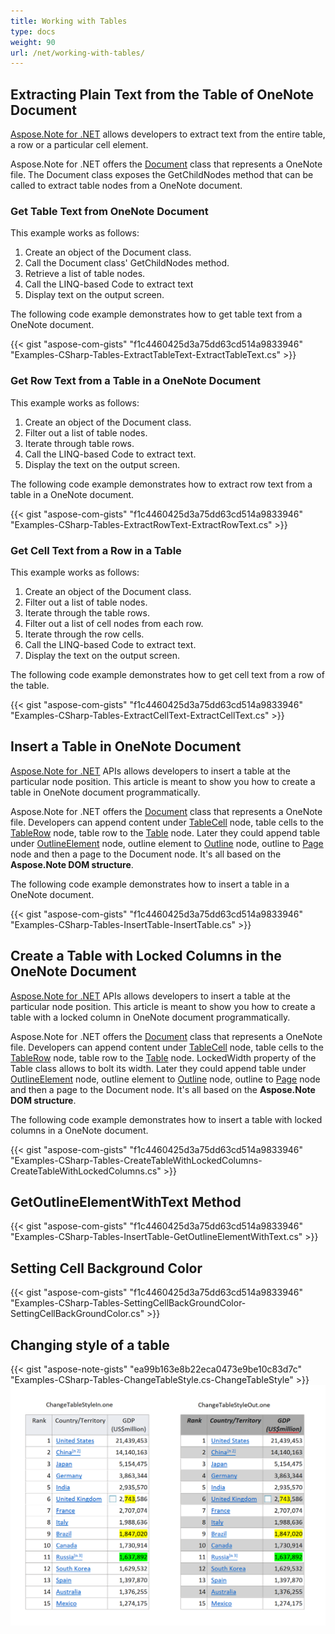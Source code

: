 ```yaml
---
title: Working with Tables
type: docs
weight: 90
url: /net/working-with-tables/
---
```


## **Extracting Plain Text from the Table of OneNote Document**
[Aspose.Note for .NET](http://www.aspose.com/.net/onenote-component.aspx) allows developers to extract text from the entire table, a row or a particular cell element.

Aspose.Note for .NET offers the [Document](https://apireference.aspose.com/note/net/aspose.note/document) class that represents a OneNote file. The Document class exposes the GetChildNodes method that can be called to extract table nodes from a OneNote document.
### **Get Table Text from OneNote Document**
This example works as follows:

1. Create an object of the Document class.
1. Call the Document class' GetChildNodes method.
1. Retrieve a list of table nodes.
1. Call the LINQ-based Code to extract text
1. Display text on the output screen.

The following code example demonstrates how to get table text from a OneNote document.

{{< gist "aspose-com-gists" "f1c4460425d3a75dd63cd514a9833946" "Examples-CSharp-Tables-ExtractTableText-ExtractTableText.cs" >}}
### **Get Row Text from a Table in a OneNote Document**
This example works as follows:

1. Create an object of the Document class.
1. Filter out a list of table nodes.
1. Iterate through table rows.
1. Call the LINQ-based Code to extract text.
1. Display the text on the output screen.

The following code example demonstrates how to extract row text from a table in a OneNote document.

{{< gist "aspose-com-gists" "f1c4460425d3a75dd63cd514a9833946" "Examples-CSharp-Tables-ExtractRowText-ExtractRowText.cs" >}}
### **Get Cell Text from a Row in a Table**
This example works as follows:

1. Create an object of the Document class.
1. Filter out a list of table nodes.
1. Iterate through the table rows.
1. Filter out a list of cell nodes from each row.
1. Iterate through the row cells.
1. Call the LINQ-based Code to extract text.
1. Display the text on the output screen.

The following code example demonstrates how to get cell text from a row of the table.

{{< gist "aspose-com-gists" "f1c4460425d3a75dd63cd514a9833946" "Examples-CSharp-Tables-ExtractCellText-ExtractCellText.cs" >}}
## **Insert a Table in OneNote Document**
[Aspose.Note for .NET](http://www.aspose.com/.net/onenote-component.aspx) APIs allows developers to insert a table at the particular node position. This article is meant to show you how to create a table in OneNote document programmatically.

Aspose.Note for .NET offers the [Document](https://apireference.aspose.com/note/net/aspose.note/document) class that represents a OneNote file. Developers can append content under [TableCell](https://apireference.aspose.com/note/net/aspose.note/tablecell) node, table cells to the [TableRow](https://apireference.aspose.com/note/net/aspose.note/tablerow) node, table row to the [Table](https://apireference.aspose.com/note/net/aspose.note/table) node. Later they could append table under [OutlineElement](https://apireference.aspose.com/note/net/aspose.note/outlineelement) node, outline element to [Outline](https://apireference.aspose.com/note/net/aspose.note/outline) node, outline to [Page](https://apireference.aspose.com/note/net/aspose.note/page) node and then a page to the Document node. It's all based on the **Aspose.Note DOM structure**.

The following code example demonstrates how to insert a table in a OneNote document.

{{< gist "aspose-com-gists" "f1c4460425d3a75dd63cd514a9833946" "Examples-CSharp-Tables-InsertTable-InsertTable.cs" >}}
## **Create a Table with Locked Columns in the OneNote Document**
[Aspose.Note for .NET](http://www.aspose.com/.net/onenote-component.aspx) APIs allows developers to insert a table at the particular node position. This article is meant to show you how to create a table with a locked column in OneNote document programmatically.

Aspose.Note for .NET offers the [Document](https://apireference.aspose.com/note/net/aspose.note/document) class that represents a OneNote file. Developers can append content under [TableCell](https://apireference.aspose.com/note/net/aspose.note/tablecell) node, table cells to the [TableRow](https://apireference.aspose.com/note/net/aspose.note/tablerow) node, table row to the [Table](https://apireference.aspose.com/note/net/aspose.note/table) node. LockedWidth property of the Table class allows to bolt its width. Later they could append table under [OutlineElement](https://apireference.aspose.com/note/net/aspose.note/outlineelement) node, outline element to [Outline](https://apireference.aspose.com/note/net/aspose.note/outline) node, outline to [Page](https://apireference.aspose.com/note/net/aspose.note/page) node and then a page to the Document node. It's all based on the **Aspose.Note DOM structure**.

The following code example demonstrates how to insert a table with locked columns in a OneNote document.

{{< gist "aspose-com-gists" "f1c4460425d3a75dd63cd514a9833946" "Examples-CSharp-Tables-CreateTableWithLockedColumns-CreateTableWithLockedColumns.cs" >}}
## **GetOutlineElementWithText Method**
{{< gist "aspose-com-gists" "f1c4460425d3a75dd63cd514a9833946" "Examples-CSharp-Tables-InsertTable-GetOutlineElementWithText.cs" >}}
## **Setting Cell Background Color**
{{< gist "aspose-com-gists" "f1c4460425d3a75dd63cd514a9833946" "Examples-CSharp-Tables-SettingCellBackGroundColor-SettingCellBackGroundColor.cs" >}}
## **Changing style of a table**
{{< gist "aspose-note-gists" "ea99b163e8b22eca0473e9be10c83d7c" "Examples-CSharp-Tables-ChangeTableStyle.cs-ChangeTableStyle" >}}
![todo:image_alt_text](ChangeTableStyle.png)
